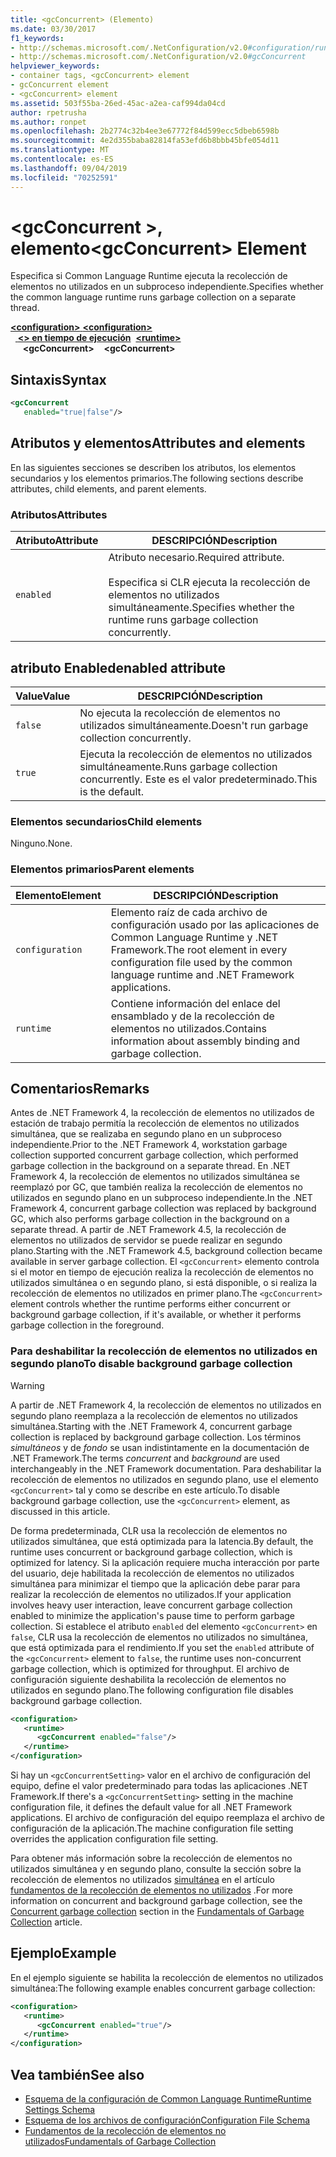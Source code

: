 ```yaml
---
title: <gcConcurrent> (Elemento)
ms.date: 03/30/2017
f1_keywords:
- http://schemas.microsoft.com/.NetConfiguration/v2.0#configuration/runtime/gcConcurrent
- http://schemas.microsoft.com/.NetConfiguration/v2.0#gcConcurrent
helpviewer_keywords:
- container tags, <gcConcurrent> element
- gcConcurrent element
- <gcConcurrent> element
ms.assetid: 503f55ba-26ed-45ac-a2ea-caf994da04cd
author: rpetrusha
ms.author: ronpet
ms.openlocfilehash: 2b2774c32b4ee3e67772f84d599ecc5dbeb6598b
ms.sourcegitcommit: 4e2d355baba82814fa53efd6b8bbb45bfe054d11
ms.translationtype: MT
ms.contentlocale: es-ES
ms.lasthandoff: 09/04/2019
ms.locfileid: "70252591"
---
```

# <a name="gcconcurrent-element"></a><span data-ttu-id="9b580-102">\<gcConcurrent >, elemento</span><span class="sxs-lookup"><span data-stu-id="9b580-102">\<gcConcurrent> Element</span></span>

<span data-ttu-id="9b580-103">Especifica si Common Language Runtime ejecuta la recolección de elementos no utilizados en un subproceso independiente.</span><span class="sxs-lookup"><span data-stu-id="9b580-103">Specifies whether the common language runtime runs garbage collection on a separate thread.</span></span>

<span data-ttu-id="9b580-104">[ **\<configuration>** ](../configuration-element.md)</span><span class="sxs-lookup"><span data-stu-id="9b580-104">[**\<configuration>**](../configuration-element.md)</span></span>\
<span data-ttu-id="9b580-105">&nbsp;&nbsp;[ **\<> en tiempo de ejecución**](runtime-element.md)</span><span class="sxs-lookup"><span data-stu-id="9b580-105">&nbsp;&nbsp;[**\<runtime>**](runtime-element.md)</span></span>\
<span data-ttu-id="9b580-106">&nbsp;&nbsp;&nbsp;&nbsp; **\<gcConcurrent>**</span><span class="sxs-lookup"><span data-stu-id="9b580-106">&nbsp;&nbsp;&nbsp;&nbsp;**\<gcConcurrent>**</span></span>  

## <a name="syntax"></a><span data-ttu-id="9b580-107">Sintaxis</span><span class="sxs-lookup"><span data-stu-id="9b580-107">Syntax</span></span>

```xml
<gcConcurrent
   enabled="true|false"/>
```

## <a name="attributes-and-elements"></a><span data-ttu-id="9b580-108">Atributos y elementos</span><span class="sxs-lookup"><span data-stu-id="9b580-108">Attributes and elements</span></span>

<span data-ttu-id="9b580-109">En las siguientes secciones se describen los atributos, los elementos secundarios y los elementos primarios.</span><span class="sxs-lookup"><span data-stu-id="9b580-109">The following sections describe attributes, child elements, and parent elements.</span></span>

### <a name="attributes"></a><span data-ttu-id="9b580-110">Atributos</span><span class="sxs-lookup"><span data-stu-id="9b580-110">Attributes</span></span>

|<span data-ttu-id="9b580-111">Atributo</span><span class="sxs-lookup"><span data-stu-id="9b580-111">Attribute</span></span>|<span data-ttu-id="9b580-112">DESCRIPCIÓN</span><span class="sxs-lookup"><span data-stu-id="9b580-112">Description</span></span>|
|---------------|-----------------|
|`enabled`|<span data-ttu-id="9b580-113">Atributo necesario.</span><span class="sxs-lookup"><span data-stu-id="9b580-113">Required attribute.</span></span><br /><br /> <span data-ttu-id="9b580-114">Especifica si CLR ejecuta la recolección de elementos no utilizados simultáneamente.</span><span class="sxs-lookup"><span data-stu-id="9b580-114">Specifies whether the runtime runs garbage collection concurrently.</span></span>|

## <a name="enabled-attribute"></a><span data-ttu-id="9b580-115">atributo Enabled</span><span class="sxs-lookup"><span data-stu-id="9b580-115">enabled attribute</span></span>

|<span data-ttu-id="9b580-116">Value</span><span class="sxs-lookup"><span data-stu-id="9b580-116">Value</span></span>|<span data-ttu-id="9b580-117">DESCRIPCIÓN</span><span class="sxs-lookup"><span data-stu-id="9b580-117">Description</span></span>|
|-----------|-----------------|
|`false`|<span data-ttu-id="9b580-118">No ejecuta la recolección de elementos no utilizados simultáneamente.</span><span class="sxs-lookup"><span data-stu-id="9b580-118">Doesn't run garbage collection concurrently.</span></span>|
|`true`|<span data-ttu-id="9b580-119">Ejecuta la recolección de elementos no utilizados simultáneamente.</span><span class="sxs-lookup"><span data-stu-id="9b580-119">Runs garbage collection concurrently.</span></span> <span data-ttu-id="9b580-120">Este es el valor predeterminado.</span><span class="sxs-lookup"><span data-stu-id="9b580-120">This is the default.</span></span>|

### <a name="child-elements"></a><span data-ttu-id="9b580-121">Elementos secundarios</span><span class="sxs-lookup"><span data-stu-id="9b580-121">Child elements</span></span>

<span data-ttu-id="9b580-122">Ninguno.</span><span class="sxs-lookup"><span data-stu-id="9b580-122">None.</span></span>

### <a name="parent-elements"></a><span data-ttu-id="9b580-123">Elementos primarios</span><span class="sxs-lookup"><span data-stu-id="9b580-123">Parent elements</span></span>

|<span data-ttu-id="9b580-124">Elemento</span><span class="sxs-lookup"><span data-stu-id="9b580-124">Element</span></span>|<span data-ttu-id="9b580-125">DESCRIPCIÓN</span><span class="sxs-lookup"><span data-stu-id="9b580-125">Description</span></span>|
|-------------|-----------------|
|`configuration`|<span data-ttu-id="9b580-126">Elemento raíz de cada archivo de configuración usado por las aplicaciones de Common Language Runtime y .NET Framework.</span><span class="sxs-lookup"><span data-stu-id="9b580-126">The root element in every configuration file used by the common language runtime and .NET Framework applications.</span></span>|
|`runtime`|<span data-ttu-id="9b580-127">Contiene información del enlace del ensamblado y de la recolección de elementos no utilizados.</span><span class="sxs-lookup"><span data-stu-id="9b580-127">Contains information about assembly binding and garbage collection.</span></span>|

## <a name="remarks"></a><span data-ttu-id="9b580-128">Comentarios</span><span class="sxs-lookup"><span data-stu-id="9b580-128">Remarks</span></span>

<span data-ttu-id="9b580-129">Antes de .NET Framework 4, la recolección de elementos no utilizados de estación de trabajo permitía la recolección de elementos no utilizados  simultánea, que se realizaba en segundo plano en un subproceso independiente.</span><span class="sxs-lookup"><span data-stu-id="9b580-129">Prior to the .NET Framework 4, workstation garbage collection supported concurrent garbage collection, which performed garbage collection in the background on a separate thread.</span></span> <span data-ttu-id="9b580-130">En .NET Framework 4, la recolección de elementos no utilizados simultánea se reemplazó por GC, que también realiza la recolección de elementos no utilizados en segundo plano en un subproceso independiente.</span><span class="sxs-lookup"><span data-stu-id="9b580-130">In the .NET Framework 4, concurrent garbage collection was replaced by background GC, which also performs garbage collection in the background on a separate thread.</span></span> <span data-ttu-id="9b580-131">A partir de .NET Framework 4.5, la recolección de elementos no utilizados de servidor se puede realizar en segundo plano.</span><span class="sxs-lookup"><span data-stu-id="9b580-131">Starting with the .NET Framework 4.5, background collection became available in server garbage collection.</span></span> <span data-ttu-id="9b580-132">El `<gcConcurrent>` elemento controla si el motor en tiempo de ejecución realiza la recolección de elementos no utilizados simultánea o en segundo plano, si está disponible, o si realiza la recolección de elementos no utilizados en primer plano.</span><span class="sxs-lookup"><span data-stu-id="9b580-132">The `<gcConcurrent>` element controls whether the runtime performs either concurrent or background garbage collection, if it's available, or whether it performs garbage collection in the foreground.</span></span>

### <a name="to-disable-background-garbage-collection"></a><span data-ttu-id="9b580-133">Para deshabilitar la recolección de elementos no utilizados en segundo plano</span><span class="sxs-lookup"><span data-stu-id="9b580-133">To disable background garbage collection</span></span>

> [!WARNING]
> <span data-ttu-id="9b580-134">A partir de .NET Framework 4, la recolección de elementos no utilizados en segundo plano reemplaza a la recolección de elementos no utilizados simultánea.</span><span class="sxs-lookup"><span data-stu-id="9b580-134">Starting with the .NET Framework 4, concurrent garbage collection is replaced by background garbage collection.</span></span> <span data-ttu-id="9b580-135">Los términos *simultáneos* y de *fondo* se usan indistintamente en la documentación de .NET Framework.</span><span class="sxs-lookup"><span data-stu-id="9b580-135">The terms *concurrent* and *background* are used interchangeably in the .NET Framework documentation.</span></span> <span data-ttu-id="9b580-136">Para deshabilitar la recolección de elementos no utilizados en segundo plano, use el elemento `<gcConcurrent>` tal y como se describe en este artículo.</span><span class="sxs-lookup"><span data-stu-id="9b580-136">To disable background garbage collection, use the `<gcConcurrent>` element, as discussed in this article.</span></span>

<span data-ttu-id="9b580-137">De forma predeterminada, CLR usa la recolección de elementos no utilizados simultánea, que está optimizada para la latencia.</span><span class="sxs-lookup"><span data-stu-id="9b580-137">By default, the runtime uses concurrent or background garbage collection, which is optimized for latency.</span></span> <span data-ttu-id="9b580-138">Si la aplicación requiere mucha interacción por parte del usuario, deje habilitada la recolección de elementos no utilizados simultánea para minimizar el tiempo que la aplicación debe parar para realizar la recolección de elementos no utilizados.</span><span class="sxs-lookup"><span data-stu-id="9b580-138">If your application involves heavy user interaction, leave concurrent garbage collection enabled to minimize the application's pause time to perform garbage collection.</span></span> <span data-ttu-id="9b580-139">Si establece el atributo `enabled` del elemento `<gcConcurrent>` en `false`, CLR usa la recolección de elementos no utilizados no simultánea, que está optimizada para el rendimiento.</span><span class="sxs-lookup"><span data-stu-id="9b580-139">If you set the `enabled` attribute of the `<gcConcurrent>` element to `false`, the runtime uses non-concurrent garbage collection, which is optimized for throughput.</span></span> <span data-ttu-id="9b580-140">El archivo de configuración siguiente deshabilita la recolección de elementos no utilizados en segundo plano.</span><span class="sxs-lookup"><span data-stu-id="9b580-140">The following configuration file disables background garbage collection.</span></span>

```xml
<configuration>
   <runtime>
      <gcConcurrent enabled="false"/>
   </runtime>
</configuration>
```

 <span data-ttu-id="9b580-141">Si hay un `<gcConcurrentSetting>` valor en el archivo de configuración del equipo, define el valor predeterminado para todas las aplicaciones .NET Framework.</span><span class="sxs-lookup"><span data-stu-id="9b580-141">If there's a `<gcConcurrentSetting>` setting in the machine configuration file, it defines the default value for all .NET Framework applications.</span></span> <span data-ttu-id="9b580-142">El archivo de configuración del equipo reemplaza el archivo de configuración de la aplicación.</span><span class="sxs-lookup"><span data-stu-id="9b580-142">The machine configuration file setting overrides the application configuration file setting.</span></span>

 <span data-ttu-id="9b580-143">Para obtener más información sobre la recolección de elementos no utilizados simultánea y en segundo plano, consulte la sección sobre la recolección de elementos no utilizados [simultánea](../../../../standard/garbage-collection/fundamentals.md#concurrent-garbage-collection) en el artículo [fundamentos de la recolección de elementos no utilizados](../../../../standard/garbage-collection/fundamentals.md) .</span><span class="sxs-lookup"><span data-stu-id="9b580-143">For more information on concurrent and background garbage collection, see the [Concurrent garbage collection](../../../../standard/garbage-collection/fundamentals.md#concurrent-garbage-collection) section in the [Fundamentals of Garbage Collection](../../../../standard/garbage-collection/fundamentals.md) article.</span></span>

## <a name="example"></a><span data-ttu-id="9b580-144">Ejemplo</span><span class="sxs-lookup"><span data-stu-id="9b580-144">Example</span></span>

<span data-ttu-id="9b580-145">En el ejemplo siguiente se habilita la recolección de elementos no utilizados simultánea:</span><span class="sxs-lookup"><span data-stu-id="9b580-145">The following example enables concurrent garbage collection:</span></span>

```xml
<configuration>
   <runtime>
      <gcConcurrent enabled="true"/>
   </runtime>
</configuration>
```

## <a name="see-also"></a><span data-ttu-id="9b580-146">Vea también</span><span class="sxs-lookup"><span data-stu-id="9b580-146">See also</span></span>

- [<span data-ttu-id="9b580-147">Esquema de la configuración de Common Language Runtime</span><span class="sxs-lookup"><span data-stu-id="9b580-147">Runtime Settings Schema</span></span>](index.md)
- [<span data-ttu-id="9b580-148">Esquema de los archivos de configuración</span><span class="sxs-lookup"><span data-stu-id="9b580-148">Configuration File Schema</span></span>](../index.md)
- [<span data-ttu-id="9b580-149">Fundamentos de la recolección de elementos no utilizados</span><span class="sxs-lookup"><span data-stu-id="9b580-149">Fundamentals of Garbage Collection</span></span>](../../../../standard/garbage-collection/fundamentals.md)
